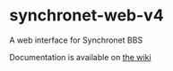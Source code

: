 # synchronet-web-v4
A web interface for Synchronet BBS

Documentation is available on [the wiki](https://github.com/echicken/synchronet-web-v4/wiki)
